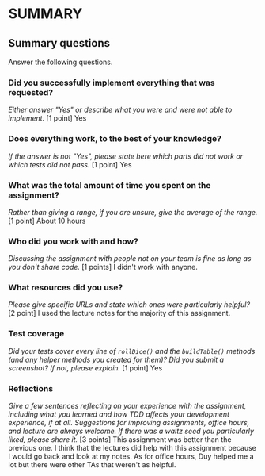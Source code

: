 # SUMMARY

## Summary questions

Answer the following questions.

### Did you successfully implement everything that was requested?
_Either answer "Yes" or describe what you were and were not able to
implement._ [1 point]
Yes
### Does everything work, to the best of your knowledge?

_If the answer is not "Yes", please state here which parts did not work or
which tests did not pass._ [1 point]
Yes
### What was the total amount of time you spent on the assignment?

_Rather than giving a range, if you are unsure, give the average of the range._ 
[1 point]
About 10 hours
### Who did you work with and how?

_Discussing the assignment with people not on your team is fine as long as you
don't share code._ [1 points]
I didn't work with anyone.
### What resources did you use?

_Please give specific URLs and state which ones were particularly helpful?_ [2 point]
I used the lecture notes for the majority of this assignment.
### Test coverage

_Did your tests cover every line of `rollDice()` and the `buildTable()` methods
(and any helper methods you created for them)? Did you submit a screenshot?
If not, please explain._ [1 point]
Yes
### Reflections

_Give a few sentences reflecting on your experience with the assignment,
including what you learned and how TDD affects your development experience,
if at all. Suggestions for improving assignments, office hours, and lecture are
always welcome. If there was a waltz seed you particularly liked, please
share it._
[3 points]
This assignment was better than the previous one. I think that the lectures did help with this 
assignment because I would go back and look at my notes. As for office hours, Duy helped me a lot
but there were other TAs that weren't as helpful. 
